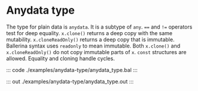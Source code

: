 # Anydata type

The type for plain data is `anydata`. It is a subtype of `any`. `==` and `!=` operators test for deep equality.
`x.clone()` returns a deep copy with the same mutability. `x.cloneReadOnly()` returns a deep copy that is
immutable. Ballerina syntax uses `readonly` to mean immutable. Both `x.clone()` and `x.cloneReadOnly()` do
not copy immutable parts of `x`. `const` structures are allowed. Equality and cloning handle cycles.

::: code ./examples/anydata-type/anydata_type.bal :::

::: out ./examples/anydata-type/anydata_type.out :::
